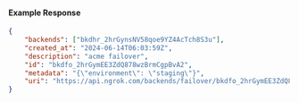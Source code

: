 <!-- Code generated for API Clients. DO NOT EDIT. -->

#### Example Response

```json
{
	"backends": ["bkdhr_2hrGynsNV58qoe9YZ4AcTch8S3u"],
	"created_at": "2024-06-14T06:03:59Z",
	"description": "acme failover",
	"id": "bkdfo_2hrGymEE3ZdQ878wzBrmCgpBvA2",
	"metadata": "{\"environment\": \"staging\"}",
	"uri": "https://api.ngrok.com/backends/failover/bkdfo_2hrGymEE3ZdQ878wzBrmCgpBvA2"
}
```
